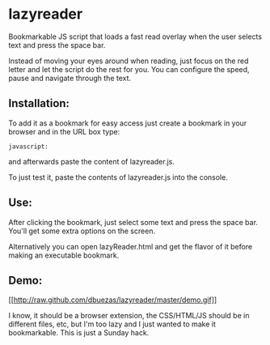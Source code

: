 lazyreader
==========

Bookmarkable JS script that loads a fast read overlay when the user selects text and press the space bar.

Instead of moving your eyes around when reading, just focus on the red letter and let the script do the rest for you.
You can configure the speed, pause and navigate through the text.

Installation:
-------------
To add it as a bookmark for easy access just create a bookmark in your browser and in the URL box type:
	
	javascript:

and afterwards paste the content of lazyreader.js.

To just test it, paste the contents of lazyreader.js into the console.

Use:
----
After clicking the bookmark, just select some text and press the space bar. You'll get some extra options on the screen.

Alternatively you can open lazyReader.html and get the flavor of it before making an executable bookmark.

Demo:
-----
[[http://raw.github.com/dbuezas/lazyreader/master/demo.gif]]


I know, it should be a browser extension, the CSS/HTML/JS should be in different files, etc, but I'm too lazy and I just wanted to make it bookmarkable. This is just a Sunday hack.
